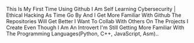 This Is My First Time Using Github I Am Self Learning Cybersecurity | Ethical Hacking As Time Go By And I Get More Familiar With Github The Repositories Will Get Better I Want To Collab With Others On The Projects I Create Even Though I Am An Introvert I'm Still Getting More Familiar With The Programming Languages(Python, C++, JavaScript, Asm)..



<!---
DevChris9120/DevChris9120 is a ✨ special ✨ repository because its `README.md` (this file) appears on your GitHub profile.
You can click the Preview link to take a look at your changes.
--->
